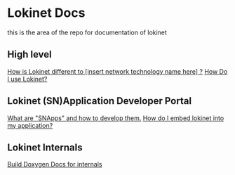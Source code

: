 # Lokinet Docs

this is the area of the repo for documentation of lokinet 

## High level

[How is Lokinet different to \[insert network technology name here\] ?](net-comparisons.md)
[How Do I use Lokinet?](lokinet-ideal-ux.md)


## Lokinet (SN)Application Developer Portal


[What are "SNApps" and how to develop them.](snapps-dev-guide.md)
[How do I embed lokinet into my application?](liblokinet-dev-guide.md)


## Lokinet Internals

[Build Doxygen Docs for internals](doxygen.md)

